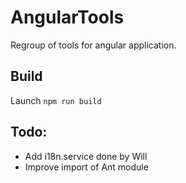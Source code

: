 # AngularTools

Regroup of tools for angular application.

## Build

Launch `npm run build`

## Todo:

- Add i18n.service done by Will
- Improve import of Ant module
